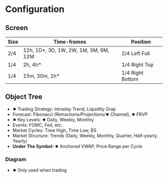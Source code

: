 # Configuration

## Screen

| Size | Time-frames                            | Position         |
| ---- | -------------------------------------- | ---------------- |
| 2/4  | 12h, 1D\*, 3D, 1W, 2W, 1M, 3M, 6M, 12M | 2/4 Left Full    |
| 1/4  | 2h, 4h\*                               | 1/4 Right Top    |
| 1/4  | 15m, 30m, 1h\*                         | 1/4 Right Bottom |

## Object Tree

- ✸ Trading Strategy: Intraday Trend, Liquidity Grap
- Forecast: Fibonacci (Retractions/Projections/✸ Channel), ✸ FRVP
- ✸ Key Levels: ✸ Daily, Weekly, Monthly
- Events: FOMC, Fed, etc.
- Market Cycles: Time High, Time Low, BS
- Market Structure: Trends (Daily, Weekly, Monthly, Quarter, Half-yearly, Yearly)
- **Under The Symbol:** ✸ Anchored VWAP, Price Range per Cycle

### Diagram

- ✸ Only used when trading

<!--
- Overpast
- Volume Profile
-->

<!--
- 1M: Trends, Key Levels
- 1W: Trends, Key Levels, Projections/Retractions
- 1D: Trends, Key Levels, Liquidity Levels, Anchored VWAP (1d)
- 4H: Trends
-->

<!--
## Colors

white
silver
gray
black

red
orange
yellow
green I
teal D
aqua W
blue M
purple Q
fuchsia HY
maroon Y
-->
